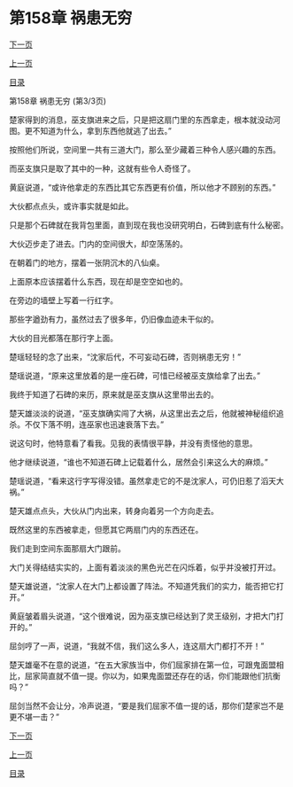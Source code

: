 <h1>第158章    祸患无穷</h1>
            <div><p><a href="./474_%E7%AC%AC159%E7%AB%A0_%E7%9F%B3%E4%BA%BA.md">下一页</a></p><p><a href="./472_%E7%AC%AC158%E7%AB%A0_%E7%A5%B8%E6%82%A3%E6%97%A0%E7%A9%B7.md">上一页</a></p><p><a href="../">目录</a></p></div>
            <div><p>第158章    祸患无穷 (第3/3页)</p><p>楚家得到的消息，巫支旗进来之后，只是把这扇门里的东西拿走，根本就没动河图。更不知道为什么，拿到东西他就逃了出去。”</p><p>按照他们所说，空间里一共有三道大门，那么至少藏着三种令人感兴趣的东西。</p><p>而巫支旗只是取了其中的一种，这就有些令人奇怪了。</p><p>黄庭说道，“或许他拿走的东西比其它东西更有价值，所以他才不顾别的东西。”</p><p>大伙都点点头，或许事实就是如此。</p><p>只是那个石碑就在我背包里面，直到现在我也没研究明白，石碑到底有什么秘密。</p><p>大伙迈步走了进去。门内的空间很大，却空荡荡的。</p><p>在朝着门的地方，摆着一张阴沉木的八仙桌。</p><p>上面原本应该摆着什么东西，现在却是空空如也的。</p><p>在旁边的墙壁上写着一行红字。</p><p>那些字遒劲有力，虽然过去了很多年，仍旧像血迹未干似的。</p><p>大伙的目光都落在那行字上面。</p><p>楚瑶轻轻的念了出来，“沈家后代，不可妄动石碑，否则祸患无穷！”</p><p>楚瑶说道，“原来这里放着的是一座石碑，可惜已经被巫支旗给拿了出去。”</p><p>我终于知道了石碑的来历，原来就是巫支旗从这里带出去的。</p><p>楚天雄淡淡的说道，“巫支旗确实闯了大祸，从这里出去之后，他就被神秘组织追杀。不仅下落不明，连巫家也迅速衰落下去。”</p><p>说这句时，他特意看了看我。见我的表情很平静，并没有责怪他的意思。</p><p>他才继续说道，“谁也不知道石碑上记载着什么，居然会引来这么大的麻烦。”</p><p>楚瑶说道，“看来这行字写得没错。虽然拿走它的不是沈家人，可仍旧惹了滔天大祸。”</p><p>楚天雄点点头，大伙从门内出来，转身向着另一个方向走去。</p><p>既然这里的东西被拿走，但愿其它两扇门内的东西还在。</p><p>我们走到空间东面那扇大门跟前。</p><p>大门关得结结实实的，上面有着淡淡的黑色光芒在闪烁着，似乎并没被打开过。</p><p>楚天雄说道，“沈家人在大门上都设置了阵法。不知道凭我们的实力，能否把它打开。”</p><p>黄庭皱着眉头说道，“这个很难说，因为巫支旗已经达到了灵王级别，才把大门打开的。”</p><p>屈剑哼了一声，说道，“我就不信，我们这么多人，连这扇大门都打不开！”</p><p>楚天雄毫不在意的说道，“在五大家族当中，你们屈家排在第一位，可跟鬼面盟相比，屈家简直就不值一提。你以为，如果鬼面盟还存在的话，你们能跟他们抗衡吗？”</p><p>屈剑当然不会让分，冷声说道，“要是我们屈家不值一提的话，那你们楚家岂不是更不堪一击？”</p></div>
            <div><p><a href="./474_%E7%AC%AC159%E7%AB%A0_%E7%9F%B3%E4%BA%BA.md">下一页</a></p><p><a href="./472_%E7%AC%AC158%E7%AB%A0_%E7%A5%B8%E6%82%A3%E6%97%A0%E7%A9%B7.md">上一页</a></p><p><a href="../">目录</a></p></div>